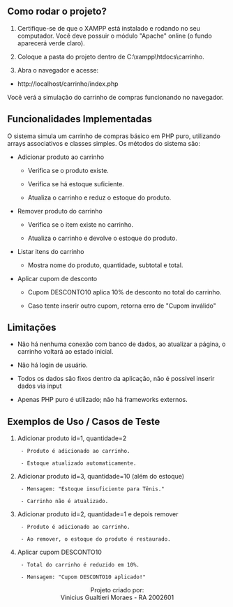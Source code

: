 ## Como rodar o projeto?

1. Certifique-se de que o XAMPP está instalado e rodando no seu computador. Você deve possuir o módulo "Apache" online (o fundo aparecerá verde claro).

2. Coloque a pasta do projeto dentro de C:\xampp\htdocs\carrinho.

3. Abra o navegador e acesse:

- http://localhost/carrinho/index.php


Você verá a simulação do carrinho de compras funcionando no navegador.

## Funcionalidades Implementadas

O sistema simula um carrinho de compras básico em PHP puro, utilizando arrays associativos e classes simples. Os métodos do sistema são:

- Adicionar produto ao carrinho

    - Verifica se o produto existe.

    - Verifica se há estoque suficiente.

    - Atualiza o carrinho e reduz o estoque do produto.

- Remover produto do carrinho
    - Verifica se o item existe no carrinho.

    - Atualiza o carrinho e devolve o estoque do produto.

- Listar itens do carrinho
    - Mostra nome do produto, quantidade, subtotal e total.

- Aplicar cupom de desconto
    - Cupom DESCONTO10 aplica 10% de desconto no total do carrinho.

    - Caso tente inserir outro cupom, retorna erro de "Cupom inválido"

## Limitações

- Não há nenhuma conexão com banco de dados, ao atualizar a página, o carrinho voltará ao estado inicial.

- Não há login de usuário.

- Todos os dados são fixos dentro da aplicação, não é possível inserir dados via input

- Apenas PHP puro é utilizado; não há frameworks externos.

## Exemplos de Uso / Casos de Teste

1. Adicionar produto id=1, quantidade=2

        - Produto é adicionado ao carrinho.

        - Estoque atualizado automaticamente.

2. Adicionar produto id=3, quantidade=10 (além do estoque)

        - Mensagem: "Estoque insuficiente para Tênis."

        - Carrinho não é atualizado.

3. Adicionar produto id=2, quantidade=1 e depois remover

        - Produto é adicionado ao carrinho.

        - Ao remover, o estoque do produto é restaurado.

4. Aplicar cupom DESCONTO10

        - Total do carrinho é reduzido em 10%.

        - Mensagem: "Cupom DESCONTO10 aplicado!"

<div align=center>Projeto criado por:</div>
<div align=center>Vinicius Gualtieri Moraes - RA 2002601</div>